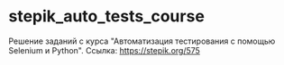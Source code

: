 # stepik_auto_tests_course
Решение заданий с курса "Автоматизация тестирования с помощью Selenium и Python".
Ссылка: https://stepik.org/575 


